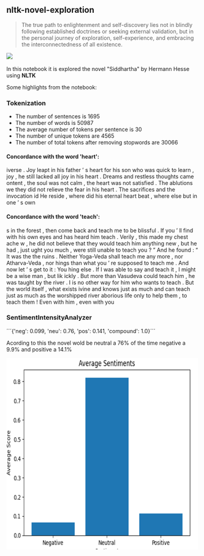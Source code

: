 <h2> nltk-novel-exploration </h2>

>The true path to enlightenment and self-discovery lies not in blindly following established doctrines or seeking external validation, but in the personal journey of exploration, self-experience, and embracing the interconnectedness of all existence.

<img src="https://northstonebcn.com/wp-content/uploads/2018/05/Siddharta-Gautama-buda-1-600x414.jpg"> 

In this notebook it is explored the novel  "Siddhartha" by Hermann Hesse using **NLTK**

Some highlights from the notebook:

<h3>Tokenization </h3>

* The number of sentences is 1695 
* The number of words is 50987
* The average number of tokens per sentence is 30
* The number of unique tokens are 4565
* The number of total tokens after removing stopwords are 30066

<h4> Concordance with the word 'heart': </h4>

<p> iverse . Joy leapt in his father ’ s heart for his son who was quick to learn ,
joy , he still lacked all joy in his heart . Dreams and restless thoughts came 
ontent , the soul was not calm , the heart was not satisfied . The ablutions we
they did not relieve the fear in his heart . The sacrifices and the invocation 
id He reside , where did his eternal heart beat , where else but in one ’ s own </p>

<h4> Concordance with the word 'teach': </h4>

<p> s in the forest , then come back and teach me to be blissful . If you ’ ll find
 with his own eyes and has heard him teach . Verily , this made my chest ache w
, he did not believe that they would teach him anything new , but he had , just
ught you much , were still unable to teach you ? ” And he found : “ It was the 
 the ruins . Neither Yoga-Veda shall teach me any more , nor Atharva-Veda , nor
hings than what you ’ re supposed to teach me . And now let ’ s get to it : You
hing else . If I was able to say and teach it , I might be a wise man , but lik
ickly . But more than Vasudeva could teach him , he was taught by the river . I
is no other way for him who wants to teach . But the world itself , what exists
ivine and knows just as much and can teach just as much as the worshipped river
aborious life only to help them , to teach them ! Even with him , even with you </p>

<h3> SentimentIntensityAnalyzer </h3> 

´´´{'neg': 0.099, 'neu': 0.76, 'pos': 0.141, 'compound': 1.0}´´´

<p> Acording to this the novel wold be neutral a 76% of the time negative a 9.9% and positive a 14.1%  </p>

<img src="average_sentiments_nltk_siddharta.png" alt="sentiment analysis graph" width="500" height="500">
